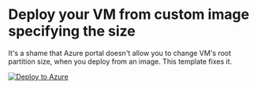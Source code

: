 # Deploy your VM from custom image specifying the size

It's a shame that Azure portal doesn't allow you to change VM's root partition size, when you deploy from an image. This template fixes it.

[![Deploy to Azure](https://azuredeploy.net/deploybutton.png)](https://portal.azure.com/#create/Microsoft.Template/uri/https%3A%2F%2Fraw.githubusercontent.com%2FPoisonousJohn%2FAzureQuickStartTemplates%2Fmaster%2Fvm-custom-image-custom-size%2Fazuredeploy.json)